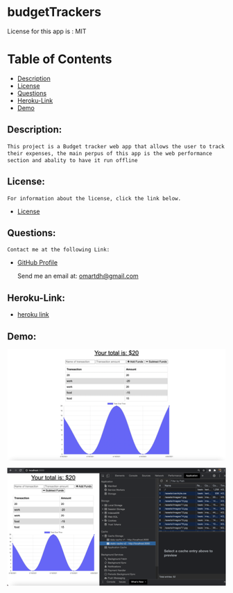 # budgetTrackers

License for this app is : MIT

# Table of Contents

- [Description](#description)
- [License](#license)
- [Questions](#questions)
- [Heroku-Link](#heroku-link)
- [Demo](#demo)

## Description:
    This project is a Budget tracker web app that allows the user to track their expenses, the main perpus of this app is the web performance section and abality to have it run offline 

## License:
    For information about the license, click the link below.

- [License](https://opensource.org/license/random)

## Questions:
    Contact me at the following Link:

- [GitHub Profile](https://github.com/omartdh)

    Send me an email at: omartdh@gmail.com

## Heroku-Link:

- [heroku link](https://polar-hamlet-91704.herokuapp.com/)

## Demo:

![showing the page layout](img1.jpeg)

![showing the cashe](img2.jpeg)